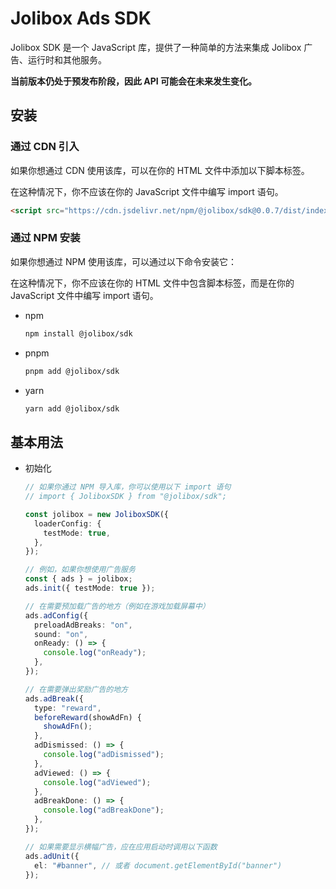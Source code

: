 # Jolibox Ads SDK

Jolibox SDK 是一个 JavaScript 库，提供了一种简单的方法来集成 Jolibox 广告、运行时和其他服务。

**当前版本仍处于预发布阶段，因此 API 可能会在未来发生变化。**

## 安装

### 通过 CDN 引入

如果你想通过 CDN 使用该库，可以在你的 HTML 文件中添加以下脚本标签。

在这种情况下，你不应该在你的 JavaScript 文件中编写 import 语句。

```html
<script src="https://cdn.jsdelivr.net/npm/@jolibox/sdk@0.0.7/dist/index.iife.js"></script>
```

### 通过 NPM 安装

如果你想通过 NPM 使用该库，可以通过以下命令安装它：

在这种情况下，你不应该在你的 HTML 文件中包含脚本标签，而是在你的 JavaScript 文件中编写 import 语句。

- npm

  ```bash
  npm install @jolibox/sdk
  ```

- pnpm

  ```bash
  pnpm add @jolibox/sdk
  ```

- yarn

  ```bash
  yarn add @jolibox/sdk
  ```

## 基本用法

- 初始化

  ```typescript
  // 如果你通过 NPM 导入库，你可以使用以下 import 语句
  // import { JoliboxSDK } from "@jolibox/sdk";

  const jolibox = new JoliboxSDK({
    loaderConfig: {
      testMode: true,
    },
  });

  // 例如，如果你想使用广告服务
  const { ads } = jolibox;
  ads.init({ testMode: true });

  // 在需要预加载广告的地方（例如在游戏加载屏幕中）
  ads.adConfig({
    preloadAdBreaks: "on",
    sound: "on",
    onReady: () => {
      console.log("onReady");
    },
  });

  // 在需要弹出奖励广告的地方
  ads.adBreak({
    type: "reward",
    beforeReward(showAdFn) {
      showAdFn();
    },
    adDismissed: () => {
      console.log("adDismissed");
    },
    adViewed: () => {
      console.log("adViewed");
    },
    adBreakDone: () => {
      console.log("adBreakDone");
    },
  });

  // 如果需要显示横幅广告，应在应用启动时调用以下函数
  ads.adUnit({
    el: "#banner", // 或者 document.getElementById("banner")
  });
  ```
